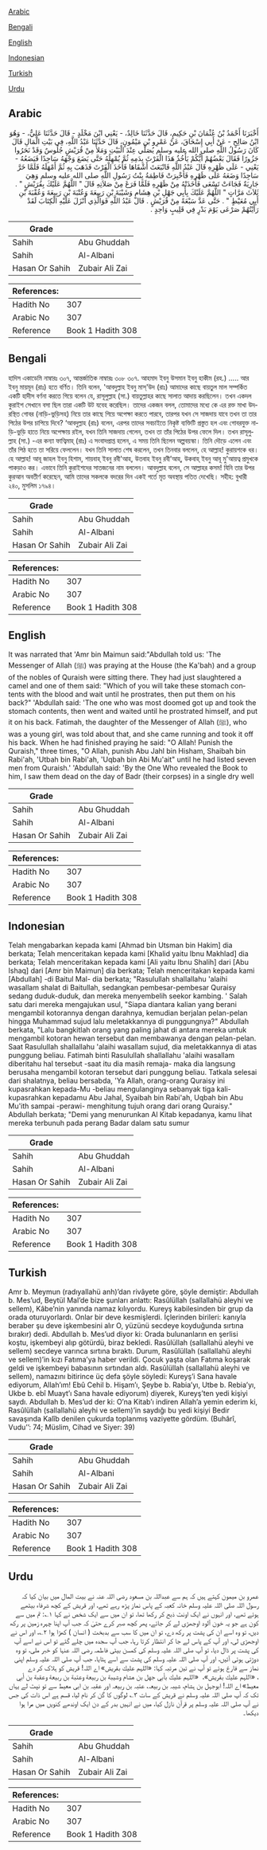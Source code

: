 [Arabic](#arabic)

[Bengali](#bengali)

[English](#english)

[Indonesian](#indonesian)

[Turkish](#turkish)

[Urdu](#urdu)

## Arabic


<div dir="rtl" lang="ar" style={{fontSize:'larger',backgroundColor:'#f8f9fa',padding:20}}>
أَخْبَرَنَا أَحْمَدُ بْنُ عُثْمَانَ بْنِ حَكِيمٍ، قَالَ حَدَّثَنَا خَالِدٌ، - يَعْنِي ابْنَ مَخْلَدٍ - قَالَ حَدَّثَنَا عَلِيٌّ، - وَهُوَ ابْنُ صَالِحٍ - عَنْ أَبِي إِسْحَاقَ، عَنْ عَمْرِو بْنِ مَيْمُونٍ، قَالَ حَدَّثَنَا عَبْدُ اللَّهِ، فِي بَيْتِ الْمَالِ قَالَ كَانَ رَسُولُ اللَّهِ صلى الله عليه وسلم يُصَلِّي عِنْدَ الْبَيْتِ وَمَلأٌ مِنْ قُرَيْشٍ جُلُوسٌ وَقَدْ نَحَرُوا جَزُورًا فَقَالَ بَعْضُهُمْ أَيُّكُمْ يَأْخُذُ هَذَا الْفَرْثَ بِدَمِهِ ثُمَّ يُمْهِلُهُ حَتَّى يَضَعَ وَجْهَهُ سَاجِدًا فَيَضَعُهُ - يَعْنِي - عَلَى ظَهْرِهِ قَالَ عَبْدُ اللَّهِ فَانْبَعَثَ أَشْقَاهَا فَأَخَذَ الْفَرْثَ فَذَهَبَ بِهِ ثُمَّ أَمْهَلَهُ فَلَمَّا خَرَّ سَاجِدًا وَضَعَهُ عَلَى ظَهْرِهِ فَأُخْبِرَتْ فَاطِمَةُ بِنْتُ رَسُولِ اللَّهِ صلى الله عليه وسلم وَهِيَ جَارِيَةٌ فَجَاءَتْ تَسْعَى فَأَخَذَتْهُ مِنْ ظَهْرِهِ فَلَمَّا فَرَغَ مِنْ صَلاَتِهِ قَالَ ‏"‏ اللَّهُمَّ عَلَيْكَ بِقُرَيْشٍ ‏"‏ ‏.‏ ثَلاَثَ مَرَّاتٍ ‏"‏ اللَّهُمَّ عَلَيْكَ بِأَبِي جَهْلِ بْنِ هِشَامٍ وَشَيْبَةَ بْنِ رَبِيعَةَ وَعُتْبَةَ بْنِ رَبِيعَةَ وَعُقْبَةَ بْنِ أَبِي مُعَيْطٍ ‏"‏ ‏.‏ حَتَّى عَدَّ سَبْعَةً مِنْ قُرَيْشٍ ‏.‏ قَالَ عَبْدُ اللَّهِ فَوَالَّذِي أَنْزَلَ عَلَيْهِ الْكِتَابَ لَقَدْ رَأَيْتُهُمْ صَرْعَى يَوْمَ بَدْرٍ فِي قَلِيبٍ وَاحِدٍ ‏.‏
</div>
<div style={{backgroundColor:'#f8f9fa',padding:20, marginBottom: 10}}><table> <thead> <tr> <th>Grade</th> <th></th> </tr> </thead> <tbody> <tr><td>Sahih</td><td>Abu Ghuddah</td></tr><tr><td>Sahih</td><td>Al-Albani</td></tr><tr><td>Hasan Or Sahih</td><td>Zubair Ali Zai</td></tr></tbody></table><table> <thead> <tr> <th>References:</th> <th></th> </tr> </thead> <tbody><tr><td>Hadith No</td><td>307</td></tr><tr><td>Arabic No</td><td>307</td></tr><tr><td>Reference</td><td>Book 1 Hadith 308</td></tr></tbody></table></div>

## Bengali


<div dir="ltr" lang="bn" style={{fontSize:'larger',backgroundColor:'#f8f9fa',padding:20}}>
হাদিস একাডেমি নাম্বারঃ ৩০৭, আন্তর্জাতিক নাম্বারঃ ৩০৮ ৩০৭. আহমাদ ইবনু উসমান ইবনু হাকীম (রহ.) ..... আর ইবনু মায়মূন (রাঃ) হতে বর্ণিত। তিনি বলেন, 'আবদুল্লাহ ইবনু মাস্'উদ (রাঃ) আমাদের কাছে বায়তুল মাল সম্পর্কিত একটি হাদীস বর্ণনা করতে গিয়ে বলেন যে, রাসূলুল্লাহ (সা.) বায়তুল্লাহর কাছে সালাত আদায় করছিলেন। তখন একদল কুরাইশ সেখানে বসা ছিল তারা একটি উট যবেহ করেছিল। তাদের একজন বলল, তোমাদের মধ্যে কে এর রক্ত মাখা উদরস্থিত গোবর (নাড়ি-ভুড়িসহ) নিয়ে তার কাছে গিয়ে অপেক্ষা করতে পারবে, তারপর যখন সে সাজদায় যাবে তখন তা তার পিঠের উপর চাপিয়ে দিবে? ‘আবদুল্লাহ (রাঃ) বলেন, এরপর তাদের সবচাইতে নিকৃষ্ট ব্যক্তিটি প্রস্তুত হল এবং গোবরযুক্ত নাড়ি-ভুড়ি হাতে নিয়ে অপেক্ষায় রইল, যখন তিনি সাজদায় গেলেন, তখন তা তাঁর পিঠের উপর ফেলে দিল। তখন রাসূলুল্লাহ (সা.) -এর কন্যা ফাত্বিমাহ্ (রাঃ) এ সংবাদপ্রাপ্ত হলেন, এ সময় তিনি ছিলেন অল্পবয়স্কা। তিনি দৌড়ে এলেন এবং তাঁর পিঠ হতে তা সরিয়ে ফেললেন। যখন তিনি সালাত শেষ করলেন, তখন তিনবার বললেন, হে আল্লাহ! কুরায়শকে ধর। হে আল্লাহ! আবূ জাহল ইবনু হিশাম, শায়বাহ্ ইবনু রবী'আহ, উতবাহ ইবনু রবী’আহ্, উকবাহ্ ইবনু আবূ মু'আয়ত্ব প্রমুখকে পাকড়াও কর। এভাবে তিনি কুরাইশদের সাতজনের নাম বললেন। আবদুল্লাহ বলেন, সে আল্লাহর কসম! যিনি তার উপর কুরআন অবতীর্ণ করেছেন, আমি তাদের সকলকে বদরের দিন একই গর্তে মৃত অবস্থায় পতিত দেখেছি। সহীহ: বুখারী ২৪০, মুসলিম ১৭৯৪।
</div>
<div style={{backgroundColor:'#f8f9fa',padding:20, marginBottom: 10}}><table> <thead> <tr> <th>Grade</th> <th></th> </tr> </thead> <tbody> <tr><td>Sahih</td><td>Abu Ghuddah</td></tr><tr><td>Sahih</td><td>Al-Albani</td></tr><tr><td>Hasan Or Sahih</td><td>Zubair Ali Zai</td></tr></tbody></table><table> <thead> <tr> <th>References:</th> <th></th> </tr> </thead> <tbody><tr><td>Hadith No</td><td>307</td></tr><tr><td>Arabic No</td><td>307</td></tr><tr><td>Reference</td><td>Book 1 Hadith 308</td></tr></tbody></table></div>

## English


<div dir="ltr" lang="en" style={{fontSize:'larger',backgroundColor:'#f8f9fa',padding:20}}>
It was narrated that 'Amr bin Maimun said:"Abdullah told us: 'The Messenger of Allah (ﷺ) was praying at the House (the Ka'bah) and a group of the nobles of Quraish were sitting there. They had just slaughtered a camel and one of them said: "Which of you will take these stomach contents with the blood and wait until he prostrates, then put them on his back?" 'Abdullah said: 'The one who was most doomed got up and took the stomach contents, then went and waited until he prostrated himself, and put it on his back. Fatimah, the daughter of the Messenger of Allah (ﷺ), who was a young girl, was told about that, and she came running and took it off his back. When he had finished praying he said: "O Allah! Punish the Quraish," three times, "O Allah, punish Abu Jahl bin Hisham, Shaibah bin Rabi'ah, 'Utbah bin Rabi'ah, 'Uqbah bin Abi Mu'ait" until he had listed seven men from Quraish.' 'Abdullah said: 'By the One Who revealed the Book to him, I saw them dead on the day of Badr (their corpses) in a single dry well
</div>
<div style={{backgroundColor:'#f8f9fa',padding:20, marginBottom: 10}}><table> <thead> <tr> <th>Grade</th> <th></th> </tr> </thead> <tbody> <tr><td>Sahih</td><td>Abu Ghuddah</td></tr><tr><td>Sahih</td><td>Al-Albani</td></tr><tr><td>Hasan Or Sahih</td><td>Zubair Ali Zai</td></tr></tbody></table><table> <thead> <tr> <th>References:</th> <th></th> </tr> </thead> <tbody><tr><td>Hadith No</td><td>307</td></tr><tr><td>Arabic No</td><td>307</td></tr><tr><td>Reference</td><td>Book 1 Hadith 308</td></tr></tbody></table></div>

## Indonesian


<div dir="ltr" lang="id" style={{fontSize:'larger',backgroundColor:'#f8f9fa',padding:20}}>
Telah mengabarkan kepada kami [Ahmad bin Utsman bin Hakim] dia berkata; Telah menceritakan kepada kami [Khalid yaitu Ibnu Makhlad] dia berkata; Telah menceritakan kepada kami [Ali yaitu Ibnu Shalih] dari [Abu Ishaq] dari [Amr bin Maimun] dia berkata; Telah menceritakan kepada kami [Abdullah] -di Baitul Mal- dia berkata; "Rasulullah shallallahu 'alaihi wasallam shalat di Baitullah, sedangkan pembesar-pembesar Quraisy sedang duduk-duduk, dan mereka menyembelih seekor kambing. ' Salah satu dari mereka mengajukan usul, "Siapa diantara kalian yang berani mengambil kotorannya dengan darahnya, kemudian berjalan pelan-pelan hingga Muhammad sujud lalu meletakkannya di punggungnya?" Abdullah berkata, "Lalu bangkitlah orang yang paling jahat di antara mereka untuk mengambil kotoran hewan tersebut dan membawanya dengan pelan-pelan. Saat Rasulullah shallallahu 'alaihi wasallam sujud, dia meletakkannya di atas punggung beliau. Fatimah binti Rasulullah shallallahu 'alaihi wasallam diberitahu hal tersebut -saat itu dia masih remaja- maka dia langsung berusaha mengambil kotoran tersebut dari punggung beliau. Tatkala selesai dari shalatnya, beliau bersabda, 'Ya Allah, orang-orang Quraisy ini kupasrahkan kepada-Mu -beliau mengulanginya sebanyak tiga kali- kupasrahkan kepadamu Abu Jahal, Syaibah bin Rabi'ah, Uqbah bin Abu Mu'ith sampai -perawi- menghitung tujuh orang dari orang Quraisy." Abdullah berkata; "Demi yang menurunkan Al Kitab kepadanya, kamu lihat mereka terbunuh pada perang Badar dalam satu sumur
</div>
<div style={{backgroundColor:'#f8f9fa',padding:20, marginBottom: 10}}><table> <thead> <tr> <th>Grade</th> <th></th> </tr> </thead> <tbody> <tr><td>Sahih</td><td>Abu Ghuddah</td></tr><tr><td>Sahih</td><td>Al-Albani</td></tr><tr><td>Hasan Or Sahih</td><td>Zubair Ali Zai</td></tr></tbody></table><table> <thead> <tr> <th>References:</th> <th></th> </tr> </thead> <tbody><tr><td>Hadith No</td><td>307</td></tr><tr><td>Arabic No</td><td>307</td></tr><tr><td>Reference</td><td>Book 1 Hadith 308</td></tr></tbody></table></div>

## Turkish


<div dir="ltr" lang="tr" style={{fontSize:'larger',backgroundColor:'#f8f9fa',padding:20}}>
Amr b. Meymun (radıyallahü anh)’dan rivâyete göre, şöyle demiştir: Abdullah b. Mes’ud, Beytül Mal’de bize şunları anlattı: Rasûlüllah (sallallahü aleyhi ve sellem), Kâbe’nin yanında namaz kılıyordu. Kureyş kabilesinden bir grup da orada oturuyorlardı. Onlar bir deve kesmişlerdi. İçlerinden birileri: kanıyla beraber şu deve işkembesini alır O, yüzünü secdeye koyduğunda sırtına bırakır) dedi. Abdullah b. Mes’ud diyor ki: Orada bulunanların en şerlisi koştu, işkembeyi alıp götürdü, biraz bekledi. Rasûlüllah (sallallahü aleyhi ve sellem) secdeye varınca sırtına bıraktı. Durum, Rasûlüllah (sallallahü aleyhi ve sellem)’in kızı Fatıma’ya haber verildi. Çocuk yaşta olan Fatıma koşarak geldi ve işkembeyi babasının sırtından aldı. Rasûlüllah (sallallahü aleyhi ve sellem), namazını bitirince üç defa şöyle söyledi: Kureyş’i Sana havale ediyorum, Allah’ım! Ebû Cehil b. Hişam’ı, Şeybe b. Rabia’yı, Utbe b. Rebia’yı, Ukbe b. ebî Muayt’ı Sana havale ediyorum) diyerek, Kureyş’ten yedi kişiyi saydı. Abdullah b. Mes’ud der ki: O’na Kitab’ı indiren Allah’a yemin ederim ki, Rasûlüllah (sallallahü aleyhi ve sellem)’in saydığı bu yedi kişiyi Bedir savaşında Kalîb denilen çukurda toplanmış vaziyette gördüm. (Buhârî, Vudu’’: 74; Müslim, Cihad ve Siyer: 39)
</div>
<div style={{backgroundColor:'#f8f9fa',padding:20, marginBottom: 10}}><table> <thead> <tr> <th>Grade</th> <th></th> </tr> </thead> <tbody> <tr><td>Sahih</td><td>Abu Ghuddah</td></tr><tr><td>Sahih</td><td>Al-Albani</td></tr><tr><td>Hasan Or Sahih</td><td>Zubair Ali Zai</td></tr></tbody></table><table> <thead> <tr> <th>References:</th> <th></th> </tr> </thead> <tbody><tr><td>Hadith No</td><td>307</td></tr><tr><td>Arabic No</td><td>307</td></tr><tr><td>Reference</td><td>Book 1 Hadith 308</td></tr></tbody></table></div>

## Urdu


<div dir="rtl" lang="ur" style={{fontSize:'larger',backgroundColor:'#f8f9fa',padding:20}}>
عمرو بن میمون کہتے ہیں کہ ہم سے عبداللہ بن مسعود رضی اللہ عنہ نے بیت المال میں بیان کیا کہ رسول اللہ صلی اللہ علیہ وسلم خانہ کعبہ کے پاس نماز پڑھ رہے تھے، اور قریش کے کچھ شرفاء بیٹھے ہوئے تھے، اور انہوں نے ایک اونٹ ذبح کر رکھا تھا، تو ان میں سے ایک شخص نے کہا ۱؎: تم میں سے کون ہے جو یہ خون آلود اوجھڑی لے کر جائے، پھر کچھ صبر کرے حتیٰ کہ جب آپ اپنا چہرہ زمین پر رکھ دیں، تو وہ اسے ان کی پشت پر رکھ دے، تو ان میں کا سب سے بدبخت ( انسان ) کھڑا ہوا ۲؎، اور اس نے اوجھڑی لی، اور آپ کے پاس لے جا کر انتظار کرتا رہا، جب آپ سجدہ میں چلے گئے تو اس نے اسے آپ کی پشت پر ڈال دیا، تو آپ صلی اللہ علیہ وسلم کی کمسن بیٹی فاطمہ رضی اللہ عنہا کو خبر ملی، تو وہ دوڑتی ہوئی آئیں، اور آپ صلی اللہ علیہ وسلم کی پشت سے اسے ہٹایا، جب آپ صلی اللہ علیہ وسلم اپنی نماز سے فارغ ہوئے تو آپ نے تین مرتبہ کہا: «اللہم عليك بقريش» اے اللہ! قریش کو ہلاک کر دے ، «اللہم عليك بقريش»، ‏ «اللہم عليك بأبي جهل بن هشام وشيبة بن ربيعة وعتبة بن ربيعة وعقبة بن أبي معيط» اے اللہ! ابوجہل بن ہشام، شیبہ بن ربیعہ، عتبہ بن ربیعہ اور عقبہ بن ابی معیط سے تو نپٹ لے یہاں تک کہ آپ صلی اللہ علیہ وسلم نے قریش کے سات ۳؎ لوگوں کا گن کر نام لیا، قسم ہے اس ذات کی جس نے آپ صلی اللہ علیہ وسلم پر قرآن نازل کیا، میں نے انہیں بدر کے دن ایک اوندھے کنویں میں مرا ہوا دیکھا۔
</div>
<div style={{backgroundColor:'#f8f9fa',padding:20, marginBottom: 10}}><table> <thead> <tr> <th>Grade</th> <th></th> </tr> </thead> <tbody> <tr><td>Sahih</td><td>Abu Ghuddah</td></tr><tr><td>Sahih</td><td>Al-Albani</td></tr><tr><td>Hasan Or Sahih</td><td>Zubair Ali Zai</td></tr></tbody></table><table> <thead> <tr> <th>References:</th> <th></th> </tr> </thead> <tbody><tr><td>Hadith No</td><td>307</td></tr><tr><td>Arabic No</td><td>307</td></tr><tr><td>Reference</td><td>Book 1 Hadith 308</td></tr></tbody></table></div>